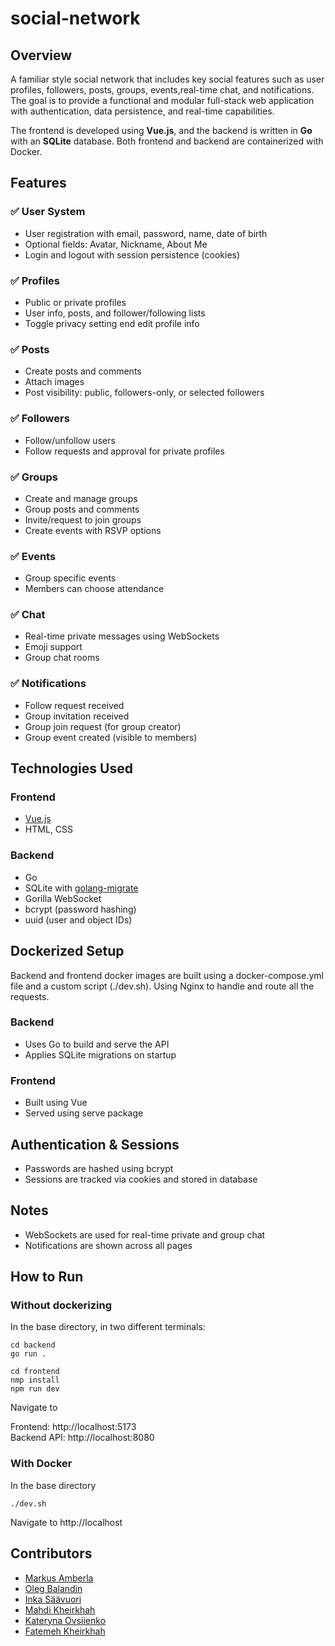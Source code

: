 # social-network

## Overview

A familiar style social network that includes key social features such as user profiles, followers, posts, groups, events,real-time chat, and notifications. The goal is to provide a functional and modular full-stack web application with authentication, data persistence, and real-time capabilities.

The frontend is developed using **Vue.js**, and the backend is written in **Go** with an **SQLite** database. Both frontend and backend are containerized with Docker.


## Features

### ✅ User System
- User registration with email, password, name, date of birth
- Optional fields: Avatar, Nickname, About Me
- Login and logout with session persistence (cookies)

### ✅ Profiles
- Public or private profiles
- User info, posts, and follower/following lists
- Toggle privacy setting end edit profile info

### ✅ Posts
- Create posts and comments
- Attach images
- Post visibility: public, followers-only, or selected followers

### ✅ Followers
- Follow/unfollow users
- Follow requests and approval for private profiles

### ✅ Groups
- Create and manage groups
- Group posts and comments
- Invite/request to join groups
- Create events with RSVP options

### ✅ Events
- Group specific events
- Members can choose attendance

### ✅ Chat
- Real-time private messages using WebSockets
- Emoji support
- Group chat rooms

### ✅ Notifications
- Follow request received
- Group invitation received
- Group join request (for group creator)
- Group event created (visible to members)


## Technologies Used

### Frontend
- [Vue.js](https://vuejs.org/)
- HTML, CSS

### Backend
- Go
- SQLite with [golang-migrate](https://github.com/golang-migrate/migrate)
- Gorilla WebSocket
- bcrypt (password hashing)
- uuid (user and object IDs)


## Dockerized Setup

Backend and frontend docker images are built using a docker-compose.yml file and a custom script (./dev.sh). 
Using Nginx to handle and route all the requests.

### Backend
- Uses Go to build and serve the API
- Applies SQLite migrations on startup

### Frontend
- Built using Vue
- Served using serve package

## Authentication & Sessions
- Passwords are hashed using bcrypt
- Sessions are tracked via cookies and stored in database

## Notes
- WebSockets are used for real-time private and group chat
- Notifications are shown across all pages

## How to Run

### Without dockerizing
In the base directory, in two different terminals:
```
cd backend
go run .
```
```
cd frontend
nmp install
npm run dev
```

Navigate to

Frontend: http://localhost:5173  
Backend API: http://localhost:8080

### With Docker
In the base directory
```
./dev.sh
```

Navigate to
http://localhost


## Contributors
- [Markus Amberla](https://github.com/MarkusYPA)
- [Oleg Balandin](https://github.com/olegamobile)
- [Inka Säävuori](https://github.com/Inkasaa)
- [Mahdi Kheirkhah](https://github.com/mahdikheirkhah)
- [Kateryna Ovsiienko](https://github.com/mavka1207)
- [Fatemeh Kheirkhah](https://github.com/fatemekh78)